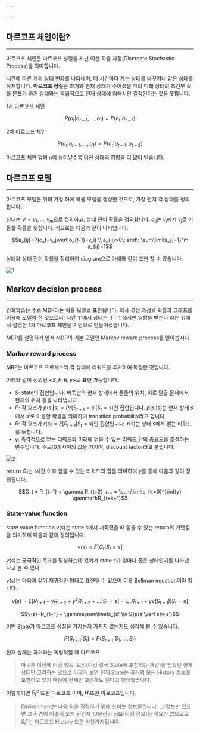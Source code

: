 ```yaml
---

---
```




## 마르코프 체인이란?

---

마르코프 체인은 마르코프 성질을 지닌 이산 확률 과정(Discreate Stochastic Process)을 의미합니다.

시간에 따른 계의 상태 변화를 나타내며, 매 시간마다 계는 상태를 바꾸거나 같은 상태를 유지합니다. **마르코프 성질**은 과거와 현재 상태가 주어졌을 때의 미래 상태의 조건부 확률 분포가 과거 상태와는 독립적으로 현재 상태에 의해서만 결정된다는 것을 뜻합니다.

1차 마르코프 체인

$$P(o_t\vert o_{t-1},...,o_1) = P(o_t\vert o_{t-1})$$

2차 마르코프 체인

$$P(o_t\vert o_{t-1},...,o_1)=P(o_t\vert o_{t-1},o_{t-2})$$

마르코프 체인 앞의 n이 늘어날수록 이전 상태의 영향을 더 많이 받습니다.



## 마르코프 모델

---

마르코프 모델은 위의 가정 하에 확률 모델을 생성한 것으로, 가장 먼저 각 상태를 정의합니다.

상태는 $V={v_1,...,v_m}$으로 정의하고, 상태 전이 확률을 정의합니다. $a_{ij}$는 $v_i$에서 $v_j$로 이동할 확률을 뜻합니다. 식으로는 다음과 같이 나타냅니다.

$$a_{ij}=P(o_t=v_j\vert o_{t-1}=v_i) \\ a_{ij}>0\: and\: \sum\limits_{j=1}^m a_{ij}=1$$

상태와 상태 전이 확률을 정리하여 diagram으로 아래와 같이 표현 할 수 있습니다.

![1](/Users/devcat/git/blog/images/markov/1.png)

## Markov decision process

---

강화학습은 주로 MDP라는 확률 모델로 표현됩니다. 의사 결정 과정을 확률과 그래프를 이용해 모델링 한 것으로써, 시간 '$t$'에서 상태는 '$t-1$'에서만 영향을 받는다 라는 위에서 설명한 1차 마르코프 체인을 기반으로 만들어졌습니다. 

MDP를 설명하기 앞서 MDP의 기본 모델인 Markov reward process를 알아봅시다.

### Markov reward process

MRP는 마르코프 프로세스의 각 상태에 리워드를 추가하여 확장한 것입니다.

아래와 같이 정의된 <$S,P,R,\gamma$>로 표현 가능합니다.

- $S$: state의 집합입니다. 바둑판의 현재 상태에서 돌들의 위치, 미로 탈출 문제에서 현재의 위치 등을 나타냅니다.
- $P$: 각 요소가 $p(s'\vert s)=Pr(S_{t+1}=s'\vert S_t=s)$인 집합입니다. $p(s'\vert s)$는 현재 상태 $s$에서 $s'$로 이동할 확률을 의미하며 transition probability라고 합니다.
- $R$: 각 요소가 $r(s) = E[R_{t+1}\vert S_t=s]$인 집합입니다. $r(s)$는 상태 $s$에서 얻는 리워드를 뜻합니다.
- $\gamma$: 즉각적으로 얻는 리워드와 미래에 얻을 수 있는 리워드 간의 중요도를 조절하는 변수입니다. 주로[0,1]사이의 값을 가지며, discount factor라고 불립니다.

![2](/Users/devcat/git/blog/images/markov/2.png)

return $G_t$는 $t$시간 이후 얻을 수 있는 리워드의 합을 의미하며 $\gamma$를 통해 다음과 같이 정의됩니다.

$$G_t = R_{t+1} + \gamma R_{t+2} +... = \sum\limits_{k=0}^{\infty} \gamma^kR_{t+k+1}$$



### State-value function

state value function $v(s)$는 state $s$에서 시작했을 때 얻을 수 있는 return의 기댓값을 의미하며 다음과 같이 정의됩니다.

$$v(s)=E[G_t\vert S_t=s]$$

$v(s)$는 궁극적인 목표를 달성하는데 있어서 state $s$가 얼마나 좋은 상태인지를 나타낸다고 볼 수 있다.

$v(s)$는 다음과 같이 재귀적인 형태로 표현될 수 있으며 이를 Bellman equation이라 합니다.

$$v(s)=E[R_{t+1} + \gamma R_{t+2} + \gamma^2 R_{t+3} + ... \vert S_t=s] = E[R_{t+1} + \gamma v(S_{t+1})\vert S_t =s]$$

$$v(s)=R_{t+1} + \gamma\sum\limits_{s' \in S}p(s'\vert s)v(s')$$





어떤 State가 마르코프 성질을 가지는지 가지지 않는지도 생각해 볼 수 있습니다.

$$P(S_{t+1}\vert S_t) = P(S_{t+1}\vert S_1,...,S_t)$$

현재 상태는 과거와는 독립적일 때 마르코프



> 아무튼 이전에 어떤 행동, 보상(이건 결국 State에 포함되는 개념)을 받았던 현재 상태만 고려하는 것으로 어떻게 보면 현재 State는 과거의 모든 History 정보를 포함하고 있기 때문에 현재만 고려해도 된다고 해석했습니다.

이렇게되면 $S_t^e$ 또한 마르코프 이며, $H_t$또한 마르코프입니다.



> Environment는 다음 틱을 결정하기 위해 쓰이는 정보들입니다. 그 정보만 있으면 그 환경이 어떻게 오게 된건지 10분전의 정보(이전 정보)는 필요가 없으므로 $S_t^e$는 마르코프 History 또한 마찬가지입니다.

